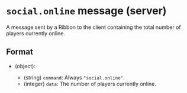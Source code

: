 # `social.online` message (server)

A message sent by a Ribbon to the client containing the total number of players currently online.

## Format

* (object):
  
    * (string) `command`: Always `"social.online"`.
    * (integer) `data`: The number of players currently online.